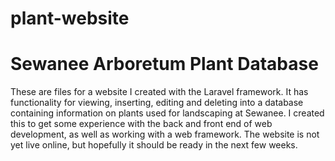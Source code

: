 ﻿# plant-website
# Sewanee Arboretum Plant Database

These are files for a website I created with the Laravel framework. It has functionality for viewing, inserting, 
editing and deleting into a database containing information on plants used for landscaping at Sewanee. 
  I created this to get some experience with the back and front end of web development, as well as working with
a web framework. The website is not yet live online, but hopefully it should be ready in the next few weeks.